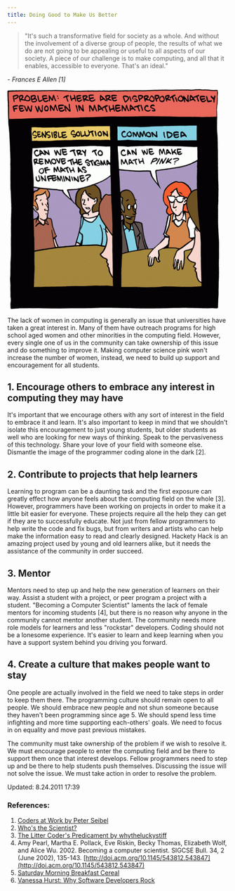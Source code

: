 ```yaml
---
title: Doing Good to Make Us Better
---
```


> "It's such a transformative field for society as a whole. And without the involvement of a diverse group of people, the results of what we do are not going to be appealing or useful to all aspects of our society. A piece of our challenge is to make computing, and all that it enables, accessible to everyone. That's an ideal." 
<div class="citation"><cite>- Frances E Allen [1]</cite></div>

![Making math pink](/assets/images/doing-good-to-make-us-better/smbc.gif)

The lack of women in computing is generally an issue that universities have taken a great interest in. Many of them have outreach programs for high school aged women and other minorities in the computing field. However, every single one of us in the community can take ownership of this issue and do something to improve it. Making computer science pink won't increase the number of women, instead, we need to build up support and encouragement for all students. 

## 1. Encourage others to embrace any interest in computing they may have

It's important that we encourage others with any sort of interest in the field to embrace it and learn. It's also important to keep in mind that we shouldn't isolate this encouragement to just young students, but older students as well who are looking for new ways of thinking. Speak to the pervasiveness of this technology. Share your love of your field with someone else. Dismantle the image of the programmer coding alone in the dark [2]. 

## 2. Contribute to projects that help learners

Learning to program can be a daunting task and the first exposure can greatly effect how anyone feels about the computing field on the whole [3]. However, programmers have been working on projects in order to make it a little bit easier for everyone. These projects require all the help they can get if they are to successfully educate. Not just from fellow programmers to help write the code and fix bugs, but from writers and artists who can help make the information easy to read and clearly designed. Hackety Hack is an amazing project used by young and old learners alike, but it needs the assistance of the community in order succeed. 

## 3. Mentor

Mentors need to step up and help the new generation of learners on their way. Assist a student with a project, or peer program a project with a student. "Becoming a Computer Scientist" laments the lack of female mentors for incoming students [4], but there is no reason why anyone in the community cannot mentor another student. The community needs more role models for learners and less "rockstar" developers. Coding should not be a lonesome experience. It's easier to learn and keep learning when you have a support system behind you driving you forward. 

## 4. Create a culture that makes people want to stay

One people are actually involved in the field we need to take steps in order to keep them there. The programming culture should remain open to all people. We should embrace new people and not shun someone because they haven't been programming since age 5. We should spend less time infighting and more time supporting each-others' goals. We need to focus in on equality and move past previous mistakes.

The community must take ownership of the problem if we wish to resolve it. We must encourage people to enter the computing field and be there to support them once that interest develops. Fellow programmers need to step up and be there to help students push themselves. Discussing the issue will not solve the issue. We must take action in order to resolve the problem. 

Updated: 8.24.2011 17:39

### References: 


1. [Coders at Work by Peter Seibel](http://books.google.com/books?id=nneBa6-mWfgC&lpg=PA511&vq=It's%20such%20a%20transformative%20field&pg=PA511#v=snippet&q=It's%20such%20a%20transformative%20field&f=false)
2. [Who's the Scientist?](http://ed.fnal.gov/projects/scientists/index.html)
3. [The Litter Coder's Predicament by whytheluckystiff](http://www.advogato.org/article/671.html)
4. Amy Pearl, Martha E. Pollack, Eve Riskin, Becky Thomas, Elizabeth Wolf, and Alice Wu. 2002. Becoming a computer scientist. SIGCSE Bull. 34, 2 (June 2002), 135-143. [http://doi.acm.org/10.1145/543812.543847](http://doi.acm.org/10.1145/543812.543847)
5. [Saturday Morning Breakfast Cereal](http://www.smbc-comics.com/index.php?db=comics&id=1962#comic)
6. [Vanessa Hurst: Why Software Developers Rock](http://vanessahurst.com/why-software-developers-rock)
